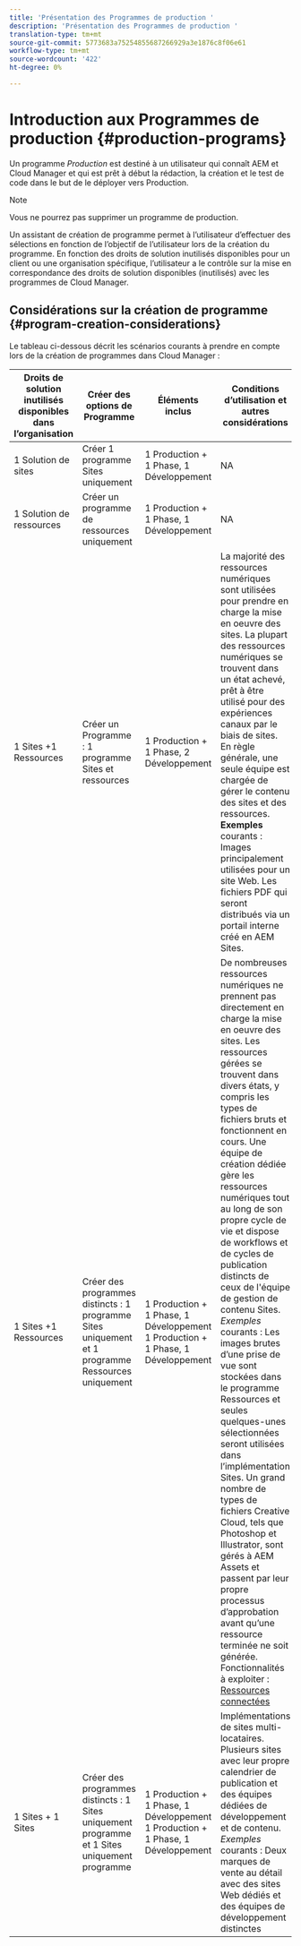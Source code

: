 ```yaml
---
title: 'Présentation des Programmes de production '
description: 'Présentation des Programmes de production '
translation-type: tm+mt
source-git-commit: 5773683a75254855687266929a3e1876c8f06e61
workflow-type: tm+mt
source-wordcount: '422'
ht-degree: 0%

---
```



# Introduction aux Programmes de production {#production-programs}

Un programme *Production* est destiné à un utilisateur qui connaît AEM et Cloud Manager et qui est prêt à début la rédaction, la création et le test de code dans le but de le déployer vers Production.

>[!NOTE]
>Vous ne pourrez pas supprimer un programme de production.

Un assistant de création de programme permet à l’utilisateur d’effectuer des sélections en fonction de l’objectif de l’utilisateur lors de la création du programme. En fonction des droits de solution inutilisés disponibles pour un client ou une organisation spécifique, l’utilisateur a le contrôle sur la mise en correspondance des droits de solution disponibles (inutilisés) avec les programmes de Cloud Manager.

## Considérations sur la création de programme {#program-creation-considerations}

Le tableau ci-dessous décrit les scénarios courants à prendre en compte lors de la création de programmes dans Cloud Manager :

| Droits de solution inutilisés disponibles dans l’organisation | Créer des options de Programme | Éléments inclus | Conditions d’utilisation et autres considérations |
|--- |--- |--- |--- |
| 1 Solution de sites | Créer 1 programme Sites uniquement | 1 Production + 1 Phase, 1 Développement | NA |
| 1 Solution de ressources | Créer un programme de ressources uniquement | 1 Production + 1 Phase, 1 Développement | NA |
| 1 Sites +1 Ressources | Créer un Programme : 1 programme Sites et ressources | 1 Production + 1 Phase, 2 Développement | La majorité des ressources numériques sont utilisées pour prendre en charge la mise en oeuvre des sites. La plupart des ressources numériques se trouvent dans un état achevé, prêt à être utilisé pour des expériences canaux par le biais de sites. En règle générale, une seule équipe est chargée de gérer le contenu des sites et des ressources. **Exemples** courants : Images principalement utilisées pour un site Web. Les fichiers PDF qui seront distribués via un portail interne créé en AEM Sites. |
| 1 Sites +1 Ressources | Créer des programmes distincts : 1 programme Sites uniquement et 1 programme Ressources uniquement | 1 Production + 1 Phase, 1 Développement <br> 1 Production + 1 Phase, 1 Développement | De nombreuses ressources numériques ne prennent pas directement en charge la mise en oeuvre des sites. Les ressources gérées se trouvent dans divers états, y compris les types de fichiers bruts et fonctionnent en cours. Une équipe de création dédiée gère les ressources numériques tout au long de son propre cycle de vie et dispose de workflows et de cycles de publication distincts de ceux de l&#39;équipe de gestion de contenu Sites. *Exemples* courants : Les images brutes d’une prise de vue sont stockées dans le programme Ressources et seules quelques-unes sélectionnées seront utilisées dans l’implémentation Sites. Un grand nombre de types de fichiers Creative Cloud, tels que Photoshop et Illustrator, sont gérés à AEM Assets et passent par leur propre processus d’approbation avant qu’une ressource terminée ne soit générée. Fonctionnalités à exploiter : [Ressources connectées](https://experienceleague.adobe.com/docs/experience-manager-cloud-service/assets/admin/use-assets-across-connected-assets-instances.html?lang=en#overview-of-connected-assets) |
| 1 Sites + 1 Sites | Créer des programmes distincts : 1 Sites uniquement programme et 1 Sites uniquement programme | 1 Production + 1 Phase, 1 Développement<br>1 Production + 1 Phase, 1 Développement | Implémentations de sites multi-locataires. Plusieurs sites avec leur propre calendrier de publication et des équipes dédiées de développement et de contenu. *Exemples* courants : Deux marques de vente au détail avec des sites Web dédiés et des équipes de développement distinctes |


